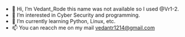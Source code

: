- 👋 Hi, I’m Vedant_Rode this name was not available so I used @Vr1-2.
- 👀 I’m interested in Cyber Security and programming.
- 🌱 I’m currently learning Python, Linux, etc.
- 📫 You can reacch me on my mail vedantr1214@gmail.com

<!---
Vr1-2/Vr1-2 is a ✨ special ✨ repository because its `README.md` (this file) appears on your GitHub profile.
You can click the Preview link to take a look at your changes.
--->
